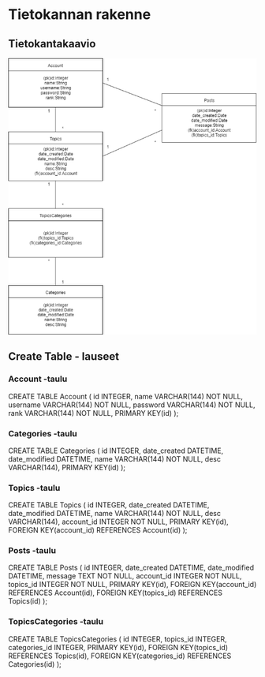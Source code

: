 # Tietokannan rakenne

## Tietokantakaavio
<img src="https://github.com/jooala/keskustelufoorumi/blob/master/documentation/tietokantakaavio.png">

## Create Table - lauseet

### Account -taulu

CREATE TABLE Account (
	id INTEGER,
	name VARCHAR(144) NOT NULL,
	username VARCHAR(144) NOT NULL,
	password VARCHAR(144) NOT NULL,
	rank VARCHAR(144) NOT NULL,
	PRIMARY KEY(id)
);

### Categories -taulu

CREATE TABLE Categories (
	id INTEGER,
	date_created DATETIME,
	date_modified DATETIME,
	name VARCHAR(144) NOT NULL,
	desc VARCHAR(144),
	PRIMARY KEY(id)
);

### Topics -taulu

CREATE TABLE Topics (
	id INTEGER,
	date_created DATETIME,
	date_modified DATETIME,
	name VARCHAR(144) NOT NULL,
	desc VARCHAR(144),
	account_id INTEGER NOT NULL,
	PRIMARY KEY(id),
	FOREIGN KEY(account_id) REFERENCES Account(id)
);

### Posts -taulu

CREATE TABLE Posts (
	id INTEGER,
	date_created DATETIME,
	date_modified DATETIME,
	message TEXT NOT NULL,
	account_id INTEGER NOT NULL,
	topics_id INTEGER NOT NULL,
	PRIMARY KEY(id),
	FOREIGN KEY(account_id) REFERENCES Account(id),
	FOREIGN KEY(topics_id) REFERENCES Topics(id)
);

### TopicsCategories -taulu

CREATE TABLE TopicsCategories (
	id INTEGER,
	topics_id INTEGER,
	categories_id INTEGER,
	PRIMARY KEY(id),
	FOREIGN KEY(topics_id) REFERENCES Topics(id),
	FOREIGN KEY(categories_id) REFERENCES Categories(id)
);